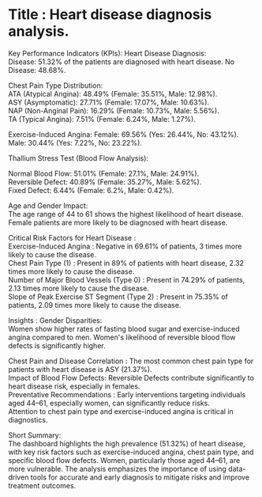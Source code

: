 # Title : Heart disease diagnosis analysis.

Key Performance Indicators (KPIs): 
Heart Disease Diagnosis:  
Disease: 51.32% of the patients are diagnosed with heart disease.
No Disease: 48.68%.

Chest Pain Type Distribution:  
ATA (Atypical Angina): 48.49% (Female: 35.51%, Male: 12.98%).  
ASY (Asymptomatic): 27.71% (Female: 17.07%, Male: 10.63%).  
NAP (Non-Anginal Pain): 16.29% (Female: 10.73%, Male: 5.56%).   
TA (Typical Angina): 7.51% (Female: 6.24%, Male: 1.27%).    

Exercise-Induced Angina:
Female: 69.56% (Yes: 26.44%, No: 43.12%).  
Male: 30.44% (Yes: 7.22%, No: 23.22%).  

Thallium Stress Test (Blood Flow Analysis):  

Normal Blood Flow: 51.01% (Female: 27.1%, Male: 24.91%).  
Reversible Defect: 40.89% (Female: 35.27%, Male: 5.62%).  
Fixed Defect: 6.44% (Female: 6.2%, Male: 0.42%).

Age and Gender Impact:  
The age range of 44 to 61 shows the highest likelihood of heart disease.   
Female patients are more likely to be diagnosed with heart disease.   

Critical Risk Factors for Heart Disease :   
Exercise-Induced Angina : Negative in 69.61% of patients, 3 times more likely to cause the disease.  
Chest Pain Type (1) : Present in 89% of patients with heart disease, 2.32 times more likely to cause the disease.  
Number of Major Blood Vessels (Type 0) : Present in 74.29% of patients, 2.13 times more likely to cause the disease.   
Slope of Peak Exercise ST Segment (Type 2) : Present in 75.35% of patients, 2.09 times more likely to cause the disease.

Insights :
Gender Disparities:   
Women show higher rates of fasting blood sugar and exercise-induced angina compared to men.
Women's likelihood of reversible blood flow defects is significantly higher.

Chest Pain and Disease Correlation : The most common chest pain type for patients with heart disease is ASY (21.37%).  
Impact of Blood Flow Defects: Reversible Defects contribute significantly to heart disease risk, especially in females.  
Preventative Recommendations : Early interventions targeting individuals aged 44–61, especially women, can significantly reduce risks.   
Attention to chest pain type and exercise-induced angina is critical in diagnostics.

Short Summary:  
The dashboard highlights the high prevalence (51.32%) of heart disease, with key risk factors such as exercise-induced angina, chest pain type, and specific blood flow defects. 
Women, particularly those aged 44–61, are more vulnerable. 
The analysis emphasizes the importance of using data-driven tools for accurate and early diagnosis to mitigate risks and improve treatment outcomes.
